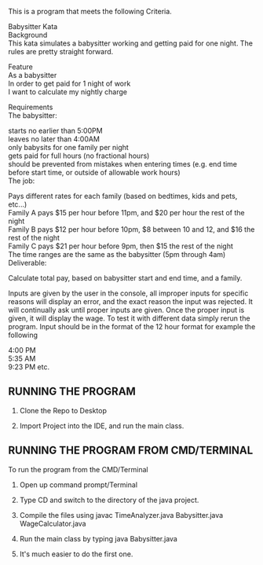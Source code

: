 This is a program that meets the following Criteria.


Babysitter Kata  
Background  
This kata simulates a babysitter working and getting paid for one night. The rules are pretty straight forward.  

Feature  
As a babysitter  
In order to get paid for 1 night of work  
I want to calculate my nightly charge  

Requirements  
The babysitter:  

starts no earlier than 5:00PM  
leaves no later than 4:00AM  
only babysits for one family per night  
gets paid for full hours (no fractional hours)  
should be prevented from mistakes when entering times (e.g. end time before start time, or outside of allowable work hours)  
The job:  

Pays different rates for each family (based on bedtimes, kids and pets, etc...)  
Family A pays $15 per hour before 11pm, and $20 per hour the rest of the night  
Family B pays $12 per hour before 10pm, $8 between 10 and 12, and $16 the rest of the night  
Family C pays $21 per hour before 9pm, then $15 the rest of the night  
The time ranges are the same as the babysitter (5pm through 4am)  
Deliverable:  

Calculate total pay, based on babysitter start and end time, and a family.  

Inputs are given by the user in the console, all improper inputs for specific reasons will display an error, and the exact
reason the input was rejected. It will continually ask until proper inputs are given. Once the proper input is given, it will display the wage. To test it with different data simply rerun the program. Input should be in the format of the 12 hour format for example the following  

4:00 PM  
5:35 AM  
9:23 PM etc.  



RUNNING THE PROGRAM   
--------------------------

1. Clone the Repo to Desktop  

2. Import Project into the IDE, and run the main class. 




RUNNING THE PROGRAM FROM CMD/TERMINAL  
-------------------------------------  

To run the program from the CMD/Terminal   
  
1. Open up command prompt/Terminal  
  
2. Type CD and switch to the directory of the java project.  
  
3. Compile the files using javac TimeAnalyzer.java Babysitter.java WageCalculator.java  
  
4. Run the main class by typing java Babysitter.java

5. It's much easier to do the first one.
